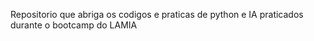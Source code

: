 Repositorio que abriga os codigos e praticas de python e IA praticados durante o bootcamp do LAMIA 
